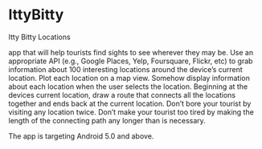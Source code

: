 # IttyBitty
Itty Bitty Locations

app that will help tourists find sights to see wherever they may be.
Use an appropriate API (e.g., Google Places, Yelp, Foursquare, Flickr, etc)
to grab information about 100 interesting locations around the device’s current location.
Plot each location on a map view. Somehow display information about each location
when the user selects the location.
Beginning at the devices current location, draw a route that connects all the locations together
and ends back at the current location. Don’t bore your tourist by visiting any location twice.
Don’t make your tourist too tired by making the length of the connecting path
any longer than is necessary.

The app is targeting Android 5.0 and above.
